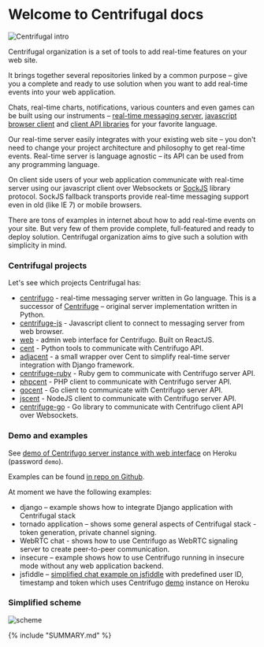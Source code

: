 Welcome to Centrifugal docs
===========================

![Centrifugal intro](https://raw.githubusercontent.com/centrifugal/documentation/master/assets/images/intro.png)

Centrifugal organization is a set of tools to add real-time features on your web site.

It brings together several repositories linked by a common purpose – give you a complete
and ready to use solution when you want to add real-time events into your web application.

Chats, real-time charts, notifications, various counters and even games can be built
using our instruments – [real-time messaging server](server/README.md), [javascript browser client](client/README.md) and [client
API libraries](libraries/README.md) for your favorite language.

Our real-time server easily integrates with your existing web site – you don't need
to change your project architecture and philosophy to get real-time events. Real-time server
is language agnostic – its API can be used from any programming language.

On client side users of your web application communicate with real-time server using our
javascript client over Websockets or [SockJS](https://github.com/sockjs/sockjs-client)
library protocol. SockJS fallback transports provide real-time messaging support even
in old (like IE 7) or mobile browsers.

There are tons of examples in internet about how to add real-time events on your site.
But very few of them provide complete, full-featured and ready to deploy solution.
Centrifugal organization aims to give such a solution with simplicity in mind.


### Centrifugal projects

Let's see which projects Centrifugal has:

* [centrifugo](https://github.com/centrifugal/centrifugo) - real-time messaging server
    written in Go language. This is a successor of
    [Centrifuge](https://github.com/centrifugal/centrifuge) – original server implementation
    written in Python.
* [centrifuge-js](https://github.com/centrifugal/centrifuge-js) - Javascript client to
    connect to messaging server from web browser.
* [web](https://github.com/centrifugal/web) - admin web interface for Centrifugo.
    Built on ReactJS.
* [cent](https://github.com/centrifugal/cent) - Python tools to communicate with Centrifugo API.
* [adjacent](https://github.com/centrifugal/adjacent) - a small wrapper over Cent to
    simplify real-time server integration with Django framework.
* [centrifuge-ruby](https://github.com/centrifugal/centrifuge-ruby) - Ruby gem to communicate
    with Centrifugo server API.
* [phpcent](https://github.com/centrifugal/phpcent) - PHP client to communicate
    with Centrifugo server API.
* [gocent](https://github.com/centrifugal/gocent) - Go client to communicate
    with Centrifugo server API.
* [jscent](https://github.com/centrifugal/jscent) - NodeJS client to communicate
    with Centrifugo server API.
* [centrifuge-go](https://github.com/centrifugal/centrifuge-go) - Go library to communicate
    with Centrifugo client API over Websockets.

### Demo and examples

See [demo of Centrifugo server instance with web interface](https://centrifugo.herokuapp.com) on
Heroku (password `demo`).

Examples can be found [in repo on Github](https://github.com/centrifugal/examples).

At moment we have the following examples:

* django – example shows how to integrate Django application with Centrifugal stack
* tornado application – shows some general aspects of Centrifugal stack - token generation, private channel signing.
* WebRTC chat - shows how to use Centrifugo as WebRTC signaling server to create peer-to-peer communication.
* insecure – example shows how to use Centrifugo running in insecure mode without any web application backend.
* jsfiddle – [simplified chat example on jsfiddle](http://jsfiddle.net/FZambia/yG7Uw/) with predefined user ID, timestamp
    and token which uses Centrifugo [demo](https://centrifugo.herokuapp.com) instance on Heroku

### Simplified scheme

![scheme](https://raw.githubusercontent.com/centrifugal/documentation/master/assets/images/scheme.png)

{% include "SUMMARY.md" %}
